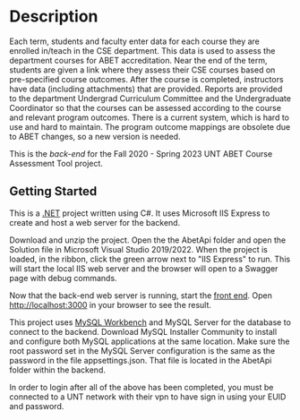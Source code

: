 # Description

Each term, students and faculty enter data for each course they are enrolled in/teach in the CSE department. This data is used to assess the department courses for ABET accreditation. Near the end of the term, students are given a link where they assess their CSE courses based on pre-specified course outcomes. After the course is completed, instructors have data (including attachments) that are provided. Reports are provided to the department Undergrad Curriculum Committee and the Undergraduate Coordinator so that the courses can be assessed according to the course and relevant program outcomes. There is a current system, which is hard to use and hard to maintain. The program outcome mappings are obsolete due to ABET changes, so a new version is needed.

This is the _back-end_ for the Fall 2020 - Spring 2023 UNT ABET Course Assessment Tool project.

## Getting Started
This is a [.NET](https://dotnet.microsoft.com/en-US/) project written using C#. It uses Microsoft IIS Express to create and host a web server for the backend.

Download and unzip the project. Open the the AbetApi folder and open the Solution file in Microsoft Visual Studio 2019/2022. When the project is loaded, in the ribbon, click the green arrow next to "IIS Express" to run. This will start the local IIS web server and the browser will open to a Swagger page with debug commands.

Now that the back-end web server is running, start the [front end](https://github.com/huynggg/Abet-Course-Assessment-Tool-Frontend).
Open [http://localhost:3000](http://127.0.0.1:3000) in your browser to see the result.

This project uses [MySQL Workbench](https://dev.mysql.com/downloads/workbench/) and MySQL Server for the database to connect to the backend. Download MySQL Installer Community to install and configure both MySQL applications at the same location. Make sure the root password set in the MySQL Server configuration is the same as the password in the file appsettings.json. That file is located in the AbetApi folder within the backend.

In order to login after all of the above has been completed, you must be connected to a UNT network with their vpn to have sign in using your EUID and password.
